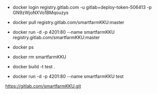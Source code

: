 - docker login registry.gitlab.com -u gitlab+deploy-token-506413 -p GN9zWjoNXVo1BMqouzys
- docker pull registry.gitlab.com/smartfarmKKU:master
- docker run -d -p 4201:80 --name smartfarmKKU registry.gitlab.com/smartfarmKKU:master

- docker ps
- docker rm smartfarmKKU
- docker build -t test .
- docker run -d -p 4201:80 --name smartfarmKKU test

https://gitlab.com/smartfarmKKU.git
